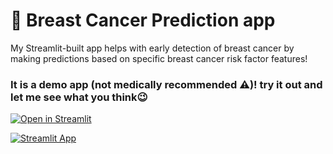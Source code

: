 # 🎈 Breast Cancer Prediction app

My Streamlit-built app helps with early detection of breast cancer by making predictions based on specific breast cancer risk factor features! 

### It is a demo app (not medically recommended ⚠️)! try it out and let me see what you think😉


[![Open in Streamlit](https://static.streamlit.io/badges/streamlit_badge_black_white.svg)](https://dammyidowu-breastcancerpredictionapp.streamlit.app/)


[![Streamlit App](https://static.streamlit.io/badges/streamlit_badge_black_white.svg)](https://dammyidowu-breastcancerpredictionapp.streamlit.app/)
